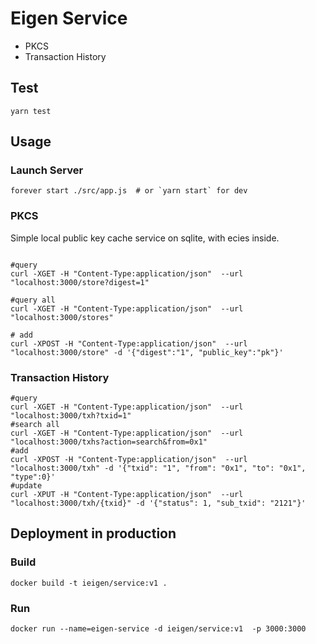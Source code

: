 # Eigen Service
* PKCS
* Transaction History

## Test
`yarn test`

## Usage

### Launch Server
```
forever start ./src/app.js  # or `yarn start` for dev
```

### PKCS
Simple local public key cache service on sqlite, with ecies inside.

```

#query
curl -XGET -H "Content-Type:application/json"  --url "localhost:3000/store?digest=1"

#query all
curl -XGET -H "Content-Type:application/json"  --url "localhost:3000/stores"

# add
curl -XPOST -H "Content-Type:application/json"  --url "localhost:3000/store" -d '{"digest":"1", "public_key":"pk"}'
```
### Transaction History

```
#query
curl -XGET -H "Content-Type:application/json"  --url "localhost:3000/txh?txid=1"
#search all
curl -XGET -H "Content-Type:application/json"  --url "localhost:3000/txhs?action=search&from=0x1"
#add
curl -XPOST -H "Content-Type:application/json"  --url "localhost:3000/txh" -d '{"txid": "1", "from": "0x1", "to": "0x1", "type":0}'
#update
curl -XPUT -H "Content-Type:application/json"  --url "localhost:3000/txh/{txid}" -d '{"status": 1, "sub_txid": "2121"}'
```

## Deployment in production

### Build
```
docker build -t ieigen/service:v1 .
```

### Run
```
docker run --name=eigen-service -d ieigen/service:v1  -p 3000:3000
```

